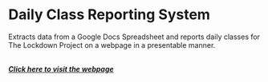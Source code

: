 # Daily Class Reporting System
Extracts data from a Google Docs Spreadsheet and reports daily classes for The Lockdown Project on a webpage in a presentable manner.

<br>
<a href="https://tanmayagrawal21.github.io/TLP-Daily-Classes/"> <b><i>Click here to visit the webpage</i></b> </a>
